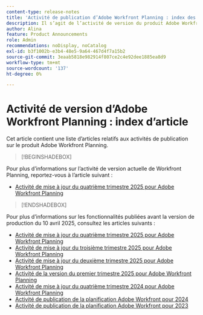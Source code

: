 ```yaml
---
content-type: release-notes
title: 'Activité de publication d’Adobe Workfront Planning : index des articles'
description: Il s’agit de l’activité de version du produit Adobe Workfront Planning.
author: Alina
feature: Product Announcements
role: Admin
recommendations: noDisplay, noCatalog
exl-id: b3f1002b-e3b4-48e5-9a64-467d4f7a15b2
source-git-commit: 3eaab5818e982914f807ce2c4e92dee1885ea8d9
workflow-type: tm+mt
source-wordcount: '137'
ht-degree: 0%

---
```


# Activité de version d’Adobe Workfront Planning : index d’article

Cet article contient une liste d’articles relatifs aux activités de publication sur le produit Adobe Workfront Planning.

>[!BEGINSHADEBOX]

Pour plus d’informations sur l’activité de version actuelle de Workfront Planning, reportez-vous à l’article suivant :

* [Activité de mise à jour du quatrième trimestre 2025 pour Adobe Workfront Planning](/help/quicksilver/product-announcements/product-releases/planning-release-activity/planning-release-activity-25-q4.md)

>[!ENDSHADEBOX]

<!-- for every new release, add the new release page in the first bullet (above) and move that first note to the list below; update the date of the most recent release in the statement below-->

Pour plus d’informations sur les fonctionnalités publiées avant la version de production du 10 avril 2025, consultez les articles suivants :

* [Activité de mise à jour du quatrième trimestre 2025 pour Adobe Workfront Planning](/help/quicksilver/product-announcements/product-releases/planning-release-activity/planning-release-activity-25-q4.md)
* [Activité de mise à jour du troisième trimestre 2025 pour Adobe Workfront Planning](/help/quicksilver/product-announcements/product-releases/planning-release-activity/planning-release-activity-25-q3.md)
* [Activité de mise à jour du deuxième trimestre 2025 pour Adobe Workfront Planning](/help/quicksilver/product-announcements/product-releases/planning-release-activity/planning-release-activity-25-q2.md)
* [Activité de la version du premier trimestre 2025 pour Adobe Workfront Planning](/help/quicksilver/product-announcements/product-releases/planning-release-activity/planning-release-activity-25-q1.md)
* [Activité de mise à jour du quatrième trimestre 2024 pour Adobe Workfront Planning](/help/quicksilver/product-announcements/product-releases/planning-release-activity/planning-release-activity-24-q4.md)
* [Activité de publication de la planification Adobe Workfront pour 2024](/help/quicksilver/planning/general/release-activity.md)
* [Activité de publication de la planification Adobe Workfront pour 2023](/help/quicksilver/planning/general/release-activity-archives-2023.md)
